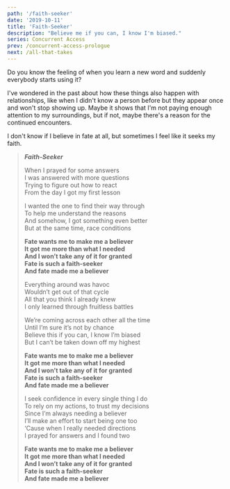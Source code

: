 ```yaml
---
path: '/faith-seeker'
date: '2019-10-11'
title: 'Faith-Seeker'
description: "Believe me if you can, I know I'm biased."
series: Concurrent Access
prev: /concurrent-access-prologue
next: /all-that-takes
---
```


Do you know the feeling of when you learn a new word and suddenly everybody starts using it?

I've wondered in the past about how these things also happen with relationships, like when I didn't know a person before but they appear once and won't stop showing up. Maybe it shows that I'm not paying enough attention to my surroundings, but if not, maybe there's a reason for the continued encounters.

I don't know if I believe in fate at all, but sometimes I feel like it seeks my faith.

> **_Faith-Seeker_**
>
> When I prayed for some answers \
> I was answered with more questions \
> Trying to figure out how to react \
> From the day I got my first lesson
>
> I wanted the one to find their way through \
> To help me understand the reasons \
> And somehow, I got something even better \
> But at the same time, race conditions
>
> **Fate wants me to make me a believer \
> It got me more than what I needed \
> And I won’t take any of it for granted \
> Fate is such a faith-seeker \
> And fate made me a believer**
>
> Everything around was havoc \
> Wouldn’t get out of that cycle \
> All that you think I already knew \
> I only learned through fruitless battles
>
> We’re coming across each other all the time \
> Until I’m sure it’s not by chance \
> Believe this if you can, I know I’m biased \
> But I can’t be taken down off my highest
>
> **Fate wants me to make me a believer \
> It got me more than what I needed \
> And I won’t take any of it for granted \
> Fate is such a faith-seeker \
> And fate made me a believer**
>
> I seek confidence in every single thing I do \
> To rely on my actions, to trust my decisions \
> Since I’m always needing a believer \
> I’ll make an effort to start being one too \
> ‘Cause when I really needed directions \
> I prayed for answers and I found two
>
> **Fate wants me to make me a believer \
> It got me more than what I needed \
> And I won’t take any of it for granted \
> Fate is such a faith-seeker \
> And fate made me a believer**
